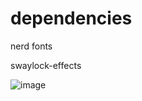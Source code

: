 # dependencies
nerd fonts

swaylock-effects

![image](https://github.com/T7a9/dotfiles/assets/91150477/459b6b19-2620-48b5-8958-544b1fe28ac5)
